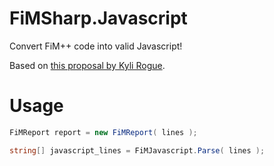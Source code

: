# FiMSharp.Javascript

Convert FiM++ code into valid Javascript!

Based on [this proposal by Kyli Rogue](https://fimpp.fandom.com/wiki/FiM%2B%2B_Wiki:Proposals/Compiler#.JS_file).

# Usage

```csharp
FiMReport report = new FiMReport( lines );

string[] javascript_lines = FiMJavascript.Parse( lines );
```